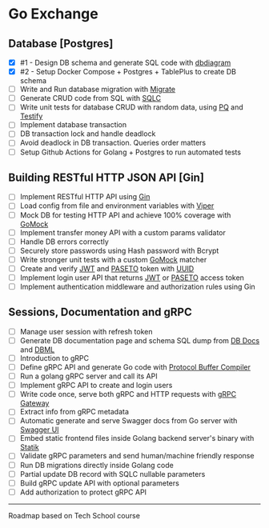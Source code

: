 # Go Exchange

## Database [Postgres]
- [x] #1 - Design DB schema and generate SQL code with [dbdiagram](https://dbdiagram.io/)
- [x] #2 - Setup Docker Compose + Postgres + TablePlus to create DB schema
- [ ] Write and Run database migration with [Migrate](https://github.com/golang-migrate/migrate)
- [ ] Generate CRUD code from SQL with [SQLC](https://sqlc.dev/)
- [ ] Write unit tests for database CRUD with random data, using [PQ](https://github.com/lib/pq) and [Testify](https://github.com/stretchr/testify)
- [ ] Implement database transaction
- [ ] DB transaction lock and handle deadlock
- [ ] Avoid deadlock in DB transaction. Queries order matters
- [ ] Setup Github Actions for Golang + Postgres to run automated tests

## Building RESTful HTTP JSON API [Gin]
- [ ] Implement RESTful HTTP API using [Gin](https://github.com/gin-gonic/gin)
- [ ] Load config from file and environment variables with [Viper](https://github.com/spf13/viper)
- [ ] Mock DB for testing HTTP API and achieve 100% coverage with [GoMock](https://github.com/golang/mock)
- [ ] Implement transfer money API with a custom params validator
- [ ] Handle DB errors correctly
- [ ] Securely store passwords using Hash password with Bcrypt
- [ ] Write stronger unit tests with a custom [GoMock](https://github.com/golang/mock) matcher
- [ ] Create and verify [JWT](https://github.com/golang-jwt/jwt) and [PASETO](https://github.com/o1egl/paseto) token with [UUID](https://github.com/google/uuid)
- [ ] Implement login user API that returns [JWT](https://github.com/golang-jwt/jwt) or [PASETO](https://github.com/o1egl/paseto) access token
- [ ] Implement authentication middleware and authorization rules using Gin

## Sessions, Documentation and gRPC
- [ ] Manage user session with refresh token
- [ ] Generate DB documentation page and schema SQL dump from [DB Docs](https://dbdocs.io/docs) and [DBML](https://www.dbml.org/cli/#installation)
- [ ] Introduction to gRPC
- [ ] Define gRPC API and generate Go code with [Protocol Buffer Compiler](https://grpc.io/docs/protoc-installation/)
- [ ] Run a golang gRPC server and call its API
- [ ] Implement gRPC API to create and login users
- [ ] Write code once, serve both gRPC and HTTP requests with [gRPC Gateway](https://github.com/grpc-ecosystem/grpc-gateway)
- [ ] Extract info from gRPC metadata
- [ ] Automatic generate and serve Swagger docs from Go server with [Swagger UI](https://github.com/swagger-api/swagger-ui)
- [ ] Embed static frontend files inside Golang backend server's binary with [Statik](https://github.com/rakyll/statik)
- [ ] Validate gRPC parameters and send human/machine friendly response
- [ ] Run DB migrations directly inside Golang code
- [ ] Partial update DB record with SQLC nullable parameters
- [ ] Build gRPC update API with optional parameters
- [ ] Add authorization to protect gRPC API

---

Roadmap based on Tech School course